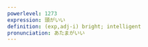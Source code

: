 ```yaml
---
powerlevel: 1273
expression: 頭がいい
definition: (exp,adj-i) bright; intelligent
pronunciation: あたまがいい
---
```

